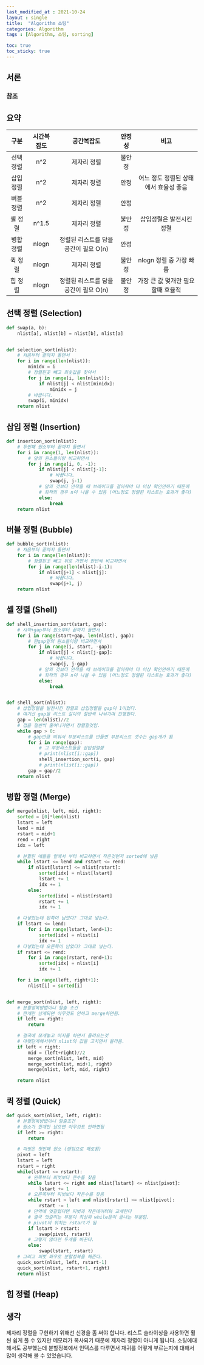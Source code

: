 ```yaml
---
last_modified_at : 2021-10-24
layout : single
title:  "Algorithm 소팅"
categories: Algorithm
tags : [Algorithm, 소팅, sorting]

toc: true
toc_sticky: true
---
```

## 서론
### 참조
<!-- <a target = '_blank' href=''></a>   -->

## 요약
<table width = '100%'>
  <thead>
    <tr>
        <th style="text-align: center"><strong>구분</strong></th>
        <th style="text-align: center"><strong>시간복잡도</strong></th>
        <th style="text-align: center"><strong>공간복잡도</strong></th>
        <th style="text-align: center"><strong>안정성</strong></th>
        <th style="text-align: center"><strong>비고</strong></th>
    </tr>
  </thead>
  <tbody>
    <tr>
        <td style="text-align: center">선택 정렬</td>
        <td style="text-align: center">n^2</td>
        <td style="text-align: center">제자리 정렬</td>
        <td style="text-align: center">불안정</td>
        <td style="text-align: center"></td>
    </tr>
    <tr>
        <td style="text-align: center">삽입 정렬</td>
        <td style="text-align: center">n^2</td>
        <td style="text-align: center">제자리 정렬</td>
        <td style="text-align: center">안정</td>
        <td style="text-align: center">어느 정도 정렬된 상태에서 효율성 좋음</td>
    </tr>
    <tr>
        <td style="text-align: center">버블 정렬</td>
        <td style="text-align: center">n^2</td>
        <td style="text-align: center">제자리 정렬</td>
        <td style="text-align: center">안정</td>
        <td style="text-align: center"></td>
    </tr>
    <tr>
        <td style="text-align: center">셸 정렬</td>
        <td style="text-align: center">n^1.5</td>
        <td style="text-align: center">제자리 정렬</td>
        <td style="text-align: center">불안정</td>
        <td style="text-align: center">삽입정렬은 발전시킨 정렬</td>
    </tr>
    <tr>
        <td style="text-align: center">병합 정렬</td>
        <td style="text-align: center">nlogn</td>
        <td style="text-align: center">정렬된 리스트를 담을 공간이 필요 O(n)</td>
        <td style="text-align: center">안정</td>
        <td style="text-align: center"></td>
    </tr>
    <tr>
        <td style="text-align: center">퀵 정렬</td>
        <td style="text-align: center">nlogn</td>
        <td style="text-align: center">제자리 정렬</td>
        <td style="text-align: center">불안정</td>
        <td style="text-align: center">nlogn 정렬 중 가장 빠름</td>
    </tr>
    <tr>
        <td style="text-align: center">힙 정렬</td>
        <td style="text-align: center">nlogn</td>
        <td style="text-align: center">정렬된 리스트를 담을 공간이 필요 O(n)</td>
        <td style="text-align: center">불안정</td>
        <td style="text-align: center">가장 큰 값 몇개만 필요할때 효율적</td>
    </tr>

  </tbody>
</table>

## 선택 정렬 (Selection)
```python
def swap(a, b):
    nlist[a], nlist[b] = nlist[b], nlist[a]


def selection_sort(nlist):
    # 처음부터 끝까지 돌면서
    for i in range(len(nlist)):
        minidx = i
        # 정렬된곳 빼고 최솟값을 찾아서
        for j in range(i, len(nlist)):
            if nlist[j] < nlist[minidx]:
                minidx = j
        # 바꿉니다.
        swap(i, minidx)
    return nlist
```
## 삽입 정렬 (Insertion)
```python
def insertion_sort(nlist):
    # 두번째 원소부터 끝까지 돌면서
    for i in range(1, len(nlist)):
        # 앞의 원소들이랑 비교하면서
        for j in range(i, 0, -1):
            if nlist[j] < nlist[j-1]:
                # 바꿉니다.
                swap(j, j-1)
            # 앞의 것보다 안작을 때 브레이크를 걸어줘야 더 이상 확인안하기 때문에
            # 최적의 경우 n이 나올 수 있음 (어느정도 정렬된 리스트는 효과가 좋다)
            else:
                break
    return nlist
```
## 버블 정렬 (Bubble)
```python
def bubble_sort(nlist):
    # 처음부터 끝까지 돌면서
    for i in range(len(nlist)):
        # 정렬된곳 빼고 뒤로 가면서 한번씩 비교하면서
        for j in range(len(nlist)-i-1):
            if nlist[j+1] < nlist[j]:
                # 바꿉니다.
                swap(j+1, j)
    return nlist
```
## 셸 정렬 (Shell)
```python
def shell_insertion_sort(start, gap):
    # 시작+gap부터 원소부터 끝까지 돌면서
    for i in range(start+gap, len(nlist), gap):
        # 한gap앞의 원소들이랑 비교하면서
        for j in range(i, start, -gap):
            if nlist[j] < nlist[j-gap]:
                # 바꿉니다.
                swap(j, j-gap)
            # 앞의 것보다 안작을 때 브레이크를 걸어줘야 더 이상 확인안하기 때문에
            # 최적의 경우 n이 나올 수 있음 (어느정도 정렬된 리스트는 효과가 좋다)
            else:
                break


def shell_sort(nlist):
    # 삽입정렬을 발전시킨 정렬로 삽입정렬을 gap이 1이었다.
    # 여기선 gap을 리스트 길이의 절반씩 나눠가며 진행한다.
    gap = len(nlist)//2
    # 갭을 절반씩 줄여나가면서 정렬할것임.
    while gap > 0:
        # gap만큼 띄워서 부분리스트를 만들면 부분리스트 갯수는 gap개가 됨
        for i in range(gap):
            # 그 부분리스트들을 삽입정렬함
            # print(nlist[i::gap])
            shell_insertion_sort(i, gap)
            # print(nlist[i::gap])
        gap = gap//2
    return nlist
```
## 병합 정렬 (Merge)
```python
def merge(nlist, left, mid, right):
    sorted = [0]*len(nlist)
    lstart = left
    lend = mid
    rstart = mid+1
    rend = right
    idx = left

    # 분할된 애들을 앞에서 부터 비교하면서 작은것먼저 sorted에 넣음
    while lstart <= lend and rstart <= rend:
        if nlist[lstart] <= nlist[rstart]:
            sorted[idx] = nlist[lstart]
            lstart += 1
            idx += 1
        else:
            sorted[idx] = nlist[rstart]
            rstart += 1
            idx += 1

    # 다넣었는데 왼쪽이 남았다? 그대로 넣는다.
    if lstart <= lend:
        for i in range(lstart, lend+1):
            sorted[idx] = nlist[i]
            idx += 1
    # 다넣었는데 오른쪽이 남았다? 그대로 넣는다.
    if rstart <= rend:
        for i in range(rstart, rend+1):
            sorted[idx] = nlist[i]
            idx += 1

    for i in range(left, right+1):
        nlist[i] = sorted[i]


def merge_sort(nlist, left, right):
    # 분할정복방법이니 탈출 조건
    # 한개만 남게되면 아무것도 안하고 merge하면됨.
    if left == right:
        return

    # 결국에 쪼개놓고 머지를 하면서 올라오는것
    # 아랫단계에서부터 nlist의 값을 고치면서 올라옴.
    if left < right:
        mid = (left+right)//2
        merge_sort(nlist, left, mid)
        merge_sort(nlist, mid+1, right)
        merge(nlist, left, mid, right)

    return nlist
```
## 퀵 정렬 (Quick)
```python
def quick_sort(nlist, left, right):
    # 분할정복방법이니 탈출조건
    # 원소가 한개만 남으면 아무것도 안하면됨
    if left >= right:
        return

    # 피벗은 첫번째 원소 (랜덤으로 해도됨)
    pivot = left
    lstart = left
    rstart = right
    while(lstart <= rstart):
        # 왼쪽부터 피벗보다 큰수를 찾음
        while lstart <= right and nlist[lstart] <= nlist[pivot]:
            lstart += 1
        # 오른쪽부터 피벗보다 작은수를 찾음
        while rstart > left and nlist[rstart] >= nlist[pivot]:
            rstart -= 1
        # 만약에 엇갈렸다면 피벗과 작은데이터와 교체한다
        # 결국 엇갈리는 부분이 최상위 while문이 끝나는 부분임.
        # pivot의 위치는 rstart가 됨
        if lstart > rstart:
            swap(pivot, rstart)
        # 그렇지 않다면 두개를 바꾼다.
        else:
            swap(lstart, rstart)
    # 그리고 피벗 좌우로 분할정복을 해준다.
    quick_sort(nlist, left, rstart-1)
    quick_sort(nlist, rstart+1, right)
    return nlist
```
## 힙 정렬 (Heap)


## 생각
제자리 정렬을 구현하기 위해선 신경을 좀 써야 합니다. 리스트 슬라이싱을 사용하면 훨씬 쉽게 풀 수 있지만 메모리가 복사되기 때문에 제자리 정렬이 아니게 됩니다.
소팅에대해서도 공부했는데 분할정복에서 인덱스를 다루면서 재귀를 어떻게 부르는지에 대해서 많이 생각해 볼 수 있었습니다.